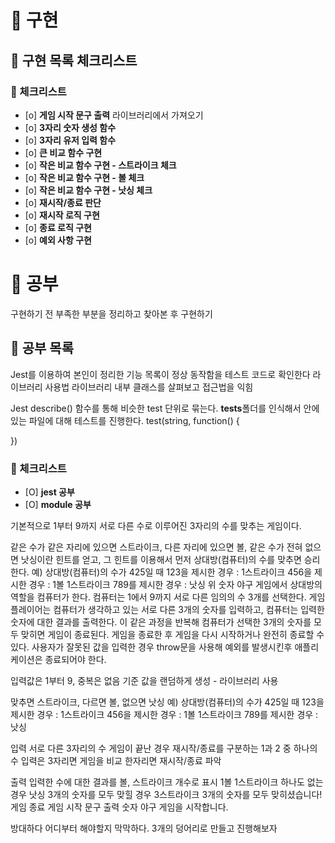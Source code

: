 # 🚀 구현

## 🧾 구현 목록 체크리스트

### 🚨 체크리스트

- [o] **게임 시작 문구 출력** 라이브러리에서 가져오기
- [o] **3자리 숫자 생성 함수**
- [o] **3자리 유저 입력 함수**
- [o] **큰 비교 함수 구현**
- [o] **작은 비교 함수 구현 - 스트라이크 체크**
- [o] **작은 비교 함수 구현 - 볼 체크**
- [o] **작은 비교 함수 구현 - 낫싱 체크**
- [o] **재시작/종료 판단**
- [o] **재시작 로직 구현**
- [o] **종료 로직 구현**
- [o] **예외 사항 구현**

# 🚀 공부

구현하기 전 부족한 부분을 정리하고 찾아본 후 구현하기

## 🧾 공부 목록

Jest를 이용하여 본인이 정리한 기능 목록이 정상 동작함을 테스트 코드로 확인한다
라이브러리 사용법
라이브러리 내부 클래스를 살펴보고 접근법을 익힘

Jest
describe() 함수를 통해 비슷한 test 단위로 묶는다.
**tests**폴더를 인식해서 안에 있는 파일에 대해 테스트를 진행한다.
test(string, function() {

})

### 🚨 체크리스트

- [O] **jest 공부**
- [O] **module 공부**

기본적으로 1부터 9까지 서로 다른 수로 이루어진 3자리의 수를 맞추는 게임이다.

같은 수가 같은 자리에 있으면 스트라이크, 다른 자리에 있으면 볼, 같은 수가 전혀 없으면 낫싱이란 힌트를 얻고, 그 힌트를 이용해서 먼저 상대방(컴퓨터)의 수를 맞추면 승리한다.
예) 상대방(컴퓨터)의 수가 425일 때
123을 제시한 경우 : 1스트라이크
456을 제시한 경우 : 1볼 1스트라이크
789를 제시한 경우 : 낫싱
위 숫자 야구 게임에서 상대방의 역할을 컴퓨터가 한다. 컴퓨터는 1에서 9까지 서로 다른 임의의 수 3개를 선택한다. 게임 플레이어는 컴퓨터가 생각하고 있는 서로 다른 3개의 숫자를 입력하고, 컴퓨터는 입력한 숫자에 대한 결과를 출력한다.
이 같은 과정을 반복해 컴퓨터가 선택한 3개의 숫자를 모두 맞히면 게임이 종료된다.
게임을 종료한 후 게임을 다시 시작하거나 완전히 종료할 수 있다.
사용자가 잘못된 값을 입력한 경우 throw문을 사용해 예외를 발생시킨후 애플리케이션은 종료되어야 한다.

입력값은 1부터 9, 중복은 없음
기준 값을 랜덤하게 생성 - 라이브러리 사용

맞추면 스트라이크, 다르면 볼, 없으면 낫싱
예) 상대방(컴퓨터)의 수가 425일 때
123을 제시한 경우 : 1스트라이크
456을 제시한 경우 : 1볼 1스트라이크
789를 제시한 경우 : 낫싱

입력
서로 다른 3자리의 수
게임이 끝난 경우 재시작/종료를 구분하는 1과 2 중 하나의 수
입력은 3자리면 게임을 비교
한자리면 재시작/종료 파악

출력
입력한 수에 대한 결과를 볼, 스트라이크 개수로 표시
1볼 1스트라이크
하나도 없는 경우
낫싱
3개의 숫자를 모두 맞힐 경우
3스트라이크
3개의 숫자를 모두 맞히셨습니다! 게임 종료
게임 시작 문구 출력
숫자 야구 게임을 시작합니다.

방대하다 어디부터 해야할지 막막하다. 3개의 덩어리로 만들고 진행해보자
